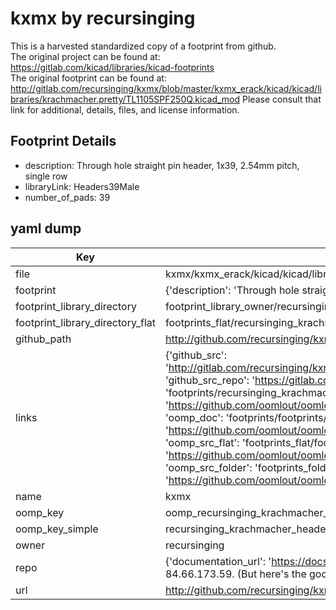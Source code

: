 # kxmx by recursinging  
This is a harvested standardized copy of a footprint from github.  
The original project can be found at:  
https://gitlab.com/kicad/libraries/kicad-footprints  
The original footprint can be found at:
http://gitlab.com/recursinging/kxmx/blob/master/kxmx_erack/kicad/kicad/libraries/krachmacher.pretty/TL1105SPF250Q.kicad_mod
Please consult that link for additional, details, files, and license information.  
## Footprint Details
* description: Through hole straight pin header, 1x39, 2.54mm pitch, single row  
* libraryLink: Headers39Male  
* number_of_pads: 39  
## yaml dump  
| Key | Value |  
| --- | --- |  
| file | kxmx/kxmx_erack/kicad/kicad/libraries/krachmacher.pretty/Headers39Male.kicad_mod |  
| footprint | {'description': 'Through hole straight pin header, 1x39, 2.54mm pitch, single row', 'libraryLink': 'Headers39Male', 'number_of_pads': 39} |  
| footprint_library_directory | footprint_library_owner/recursinging_kxmx |  
| footprint_library_directory_flat | footprints_flat/recursinging_krachmacher_headers39male/working |  
| github_path | http://github.com/recursinging/kxmx/blob/master/kxmx_erack/kicad/kicad/libraries/krachmacher.pretty/Headers39Male.kicad_mod |  
| links | {'github_src': 'http://gitlab.com/recursinging/kxmx/blob/master/kxmx_erack/kicad/kicad/libraries/krachmacher.pretty/TL1105SPF250Q.kicad_mod', 'github_src_repo': 'https://gitlab.com/kicad/libraries/kicad-footprints', 'oomp_bot': 'footprints/recursinging_krachmacher_headers39male/working', 'oomp_bot_github': 'https://github.com/oomlout/oomlout_oomp_footprint_bot/tree/main/footprints/recursinging_krachmacher_headers39male/working', 'oomp_doc': 'footprints/footprints/recursinging/krachmacher/Headers39Male/working/', 'oomp_doc_github': 'https://github.com/oomlout/oomlout_oomp_footprint_doc/tree/main/footprints/footprints/recursinging/krachmacher/Headers39Male/working', 'oomp_src_flat': 'footprints_flat/footprints_flat/recursinging_krachmacher_headers39male/working', 'oomp_src_flat_github': 'https://github.com/oomlout/oomlout_oomp_footprint_src/tree/main/footprints_flat/recursinging_krachmacher_headers39male/working', 'oomp_src_folder': 'footprints_folder/footprints_folder/recursinging/krachmacher/Headers39Male/working', 'oomp_src_folder_github': 'https://github.com/oomlout/oomlout_oomp_footprint_src/tree/main/footprints_folder/recursinging/krachmacher/Headers39Male/working'} |  
| name | kxmx |  
| oomp_key | oomp_recursinging_krachmacher_headers39male |  
| oomp_key_simple | recursinging_krachmacher_headers39male |  
| owner | recursinging |  
| repo | {'documentation_url': 'https://docs.github.com/rest/overview/resources-in-the-rest-api#rate-limiting', 'message': "API rate limit exceeded for 84.66.173.59. (But here's the good news: Authenticated requests get a higher rate limit. Check out the documentation for more details.)"} |  
| url | http://github.com/recursinging/kxmx |  

